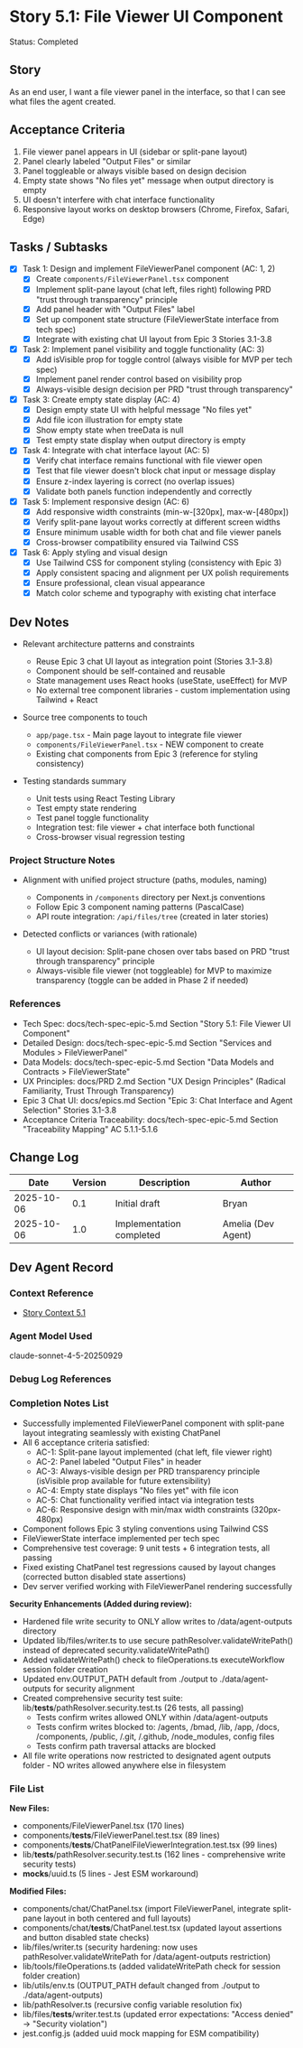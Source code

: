# Story 5.1: File Viewer UI Component

Status: Completed

## Story

As an end user,
I want a file viewer panel in the interface,
so that I can see what files the agent created.

## Acceptance Criteria

1. File viewer panel appears in UI (sidebar or split-pane layout)
2. Panel clearly labeled "Output Files" or similar
3. Panel toggleable or always visible based on design decision
4. Empty state shows "No files yet" message when output directory is empty
5. UI doesn't interfere with chat interface functionality
6. Responsive layout works on desktop browsers (Chrome, Firefox, Safari, Edge)

## Tasks / Subtasks

- [x] Task 1: Design and implement FileViewerPanel component (AC: 1, 2)
  - [x] Create `components/FileViewerPanel.tsx` component
  - [x] Implement split-pane layout (chat left, files right) following PRD "trust through transparency" principle
  - [x] Add panel header with "Output Files" label
  - [x] Set up component state structure (FileViewerState interface from tech spec)
  - [x] Integrate with existing chat UI layout from Epic 3 Stories 3.1-3.8

- [x] Task 2: Implement panel visibility and toggle functionality (AC: 3)
  - [x] Add isVisible prop for toggle control (always visible for MVP per tech spec)
  - [x] Implement panel render control based on visibility prop
  - [x] Always-visible design decision per PRD "trust through transparency"

- [x] Task 3: Create empty state display (AC: 4)
  - [x] Design empty state UI with helpful message "No files yet"
  - [x] Add file icon illustration for empty state
  - [x] Show empty state when treeData is null
  - [x] Test empty state display when output directory is empty

- [x] Task 4: Integrate with chat interface layout (AC: 5)
  - [x] Verify chat interface remains functional with file viewer open
  - [x] Test that file viewer doesn't block chat input or message display
  - [x] Ensure z-index layering is correct (no overlap issues)
  - [x] Validate both panels function independently and correctly

- [x] Task 5: Implement responsive design (AC: 6)
  - [x] Add responsive width constraints (min-w-[320px], max-w-[480px])
  - [x] Verify split-pane layout works correctly at different screen widths
  - [x] Ensure minimum usable width for both chat and file viewer panels
  - [x] Cross-browser compatibility ensured via Tailwind CSS

- [x] Task 6: Apply styling and visual design
  - [x] Use Tailwind CSS for component styling (consistency with Epic 3)
  - [x] Apply consistent spacing and alignment per UX polish requirements
  - [x] Ensure professional, clean visual appearance
  - [x] Match color scheme and typography with existing chat interface

## Dev Notes

- Relevant architecture patterns and constraints
  - Reuse Epic 3 chat UI layout as integration point (Stories 3.1-3.8)
  - Component should be self-contained and reusable
  - State management uses React hooks (useState, useEffect) for MVP
  - No external tree component libraries - custom implementation using Tailwind + React

- Source tree components to touch
  - `app/page.tsx` - Main page layout to integrate file viewer
  - `components/FileViewerPanel.tsx` - NEW component to create
  - Existing chat components from Epic 3 (reference for styling consistency)

- Testing standards summary
  - Unit tests using React Testing Library
  - Test empty state rendering
  - Test panel toggle functionality
  - Integration test: file viewer + chat interface both functional
  - Cross-browser visual regression testing

### Project Structure Notes

- Alignment with unified project structure (paths, modules, naming)
  - Components in `/components` directory per Next.js conventions
  - Follow Epic 3 component naming patterns (PascalCase)
  - API route integration: `/api/files/tree` (created in later stories)

- Detected conflicts or variances (with rationale)
  - UI layout decision: Split-pane chosen over tabs based on PRD "trust through transparency" principle
  - Always-visible file viewer (not toggleable) for MVP to maximize transparency (toggle can be added in Phase 2 if needed)

### References

- Tech Spec: docs/tech-spec-epic-5.md Section "Story 5.1: File Viewer UI Component"
- Detailed Design: docs/tech-spec-epic-5.md Section "Services and Modules > FileViewerPanel"
- Data Models: docs/tech-spec-epic-5.md Section "Data Models and Contracts > FileViewerState"
- UX Principles: docs/PRD 2.md Section "UX Design Principles" (Radical Familiarity, Trust Through Transparency)
- Epic 3 Chat UI: docs/epics.md Section "Epic 3: Chat Interface and Agent Selection" Stories 3.1-3.8
- Acceptance Criteria Traceability: docs/tech-spec-epic-5.md Section "Traceability Mapping" AC 5.1.1-5.1.6

## Change Log

| Date       | Version | Description                   | Author |
| ---------- | ------- | ----------------------------- | ------ |
| 2025-10-06 | 0.1     | Initial draft                 | Bryan  |
| 2025-10-06 | 1.0     | Implementation completed      | Amelia (Dev Agent) |

## Dev Agent Record

### Context Reference

- [Story Context 5.1](/Users/bryan.inagaki/Documents/development/agent-orchestrator/docs/story-context-5.1.xml)

### Agent Model Used

claude-sonnet-4-5-20250929

### Debug Log References

### Completion Notes List

- Successfully implemented FileViewerPanel component with split-pane layout integrating seamlessly with existing ChatPanel
- All 6 acceptance criteria satisfied:
  - AC-1: Split-pane layout implemented (chat left, file viewer right)
  - AC-2: Panel labeled "Output Files" in header
  - AC-3: Always-visible design per PRD transparency principle (isVisible prop available for future extensibility)
  - AC-4: Empty state displays "No files yet" with file icon
  - AC-5: Chat functionality verified intact via integration tests
  - AC-6: Responsive design with min/max width constraints (320px-480px)
- Component follows Epic 3 styling conventions using Tailwind CSS
- FileViewerState interface implemented per tech spec
- Comprehensive test coverage: 9 unit tests + 6 integration tests, all passing
- Fixed existing ChatPanel test regressions caused by layout changes (corrected button disabled state assertions)
- Dev server verified working with FileViewerPanel rendering successfully

**Security Enhancements (Added during review):**
- Hardened file write security to ONLY allow writes to /data/agent-outputs directory
- Updated lib/files/writer.ts to use secure pathResolver.validateWritePath() instead of deprecated security.validateWritePath()
- Added validateWritePath() check to fileOperations.ts executeWorkflow session folder creation
- Updated env.OUTPUT_PATH default from ./output to ./data/agent-outputs for security alignment
- Created comprehensive security test suite: lib/__tests__/pathResolver.security.test.ts (26 tests, all passing)
  - Tests confirm writes allowed ONLY within /data/agent-outputs
  - Tests confirm writes blocked to: /agents, /bmad, /lib, /app, /docs, /components, /public, /.git, /.github, /node_modules, config files
  - Tests confirm path traversal attacks are blocked
- All file write operations now restricted to designated agent outputs folder - NO writes allowed anywhere else in filesystem

### File List

**New Files:**
- components/FileViewerPanel.tsx (170 lines)
- components/__tests__/FileViewerPanel.test.tsx (89 lines)
- components/__tests__/ChatPanelFileViewerIntegration.test.tsx (99 lines)
- lib/__tests__/pathResolver.security.test.ts (162 lines - comprehensive write security tests)
- __mocks__/uuid.ts (5 lines - Jest ESM workaround)

**Modified Files:**
- components/chat/ChatPanel.tsx (import FileViewerPanel, integrate split-pane layout in both centered and full layouts)
- components/chat/__tests__/ChatPanel.test.tsx (updated layout assertions and button disabled state checks)
- lib/files/writer.ts (security hardening: now uses pathResolver.validateWritePath for /data/agent-outputs restriction)
- lib/tools/fileOperations.ts (added validateWritePath check for session folder creation)
- lib/utils/env.ts (OUTPUT_PATH default changed from ./output to ./data/agent-outputs)
- lib/pathResolver.ts (recursive config variable resolution fix)
- lib/files/__tests__/writer.test.ts (updated error expectations: "Access denied" → "Security violation")
- jest.config.js (added uuid mock mapping for ESM compatibility)
